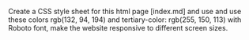 Create a CSS style sheet for this html page [index.md] and use and use these colors rgb(132, 94, 194) and tertiary-color: rgb(255, 150, 113) with Roboto font, make the website responsive to different screen sizes.